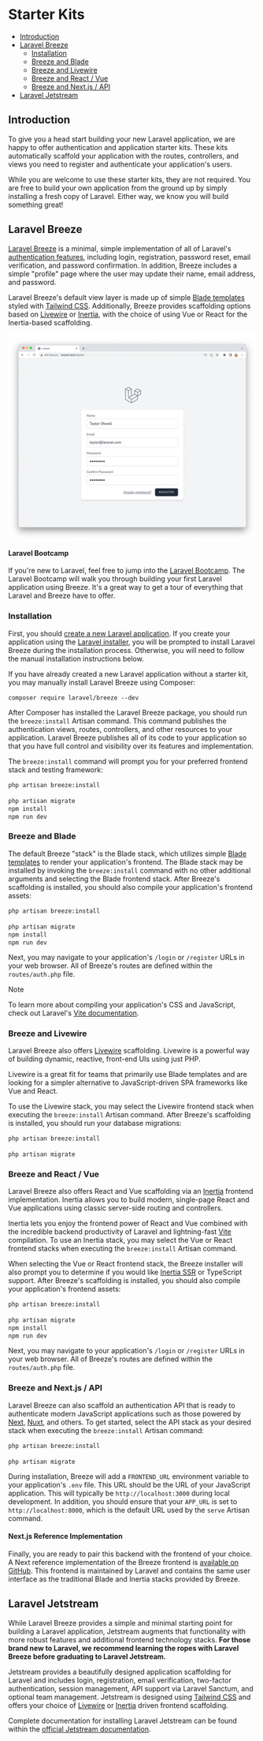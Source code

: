 # Starter Kits

- [Introduction](#introduction)
- [Laravel Breeze](#laravel-breeze)
  - [Installation](#laravel-breeze-installation)
  - [Breeze and Blade](#breeze-and-blade)
  - [Breeze and Livewire](#breeze-and-livewire)
  - [Breeze and React / Vue](#breeze-and-inertia)
  - [Breeze and Next.js / API](#breeze-and-next)
- [Laravel Jetstream](#laravel-jetstream)

<a name="introduction"></a>

## Introduction

To give you a head start building your new Laravel application, we are happy to offer authentication and application starter kits. These kits automatically scaffold your application with the routes, controllers, and views you need to register and authenticate your application's users.

While you are welcome to use these starter kits, they are not required. You are free to build your own application from the ground up by simply installing a fresh copy of Laravel. Either way, we know you will build something great!

<a name="laravel-breeze"></a>

## Laravel Breeze

[Laravel Breeze](https://github.com/laravel/breeze) is a minimal, simple implementation of all of Laravel's [authentication features](/docs/{{version}}/authentication), including login, registration, password reset, email verification, and password confirmation. In addition, Breeze includes a simple "profile" page where the user may update their name, email address, and password.

Laravel Breeze's default view layer is made up of simple [Blade templates](/docs/{{version}}/blade) styled with [Tailwind CSS](https://tailwindcss.com). Additionally, Breeze provides scaffolding options based on [Livewire](https://livewire.laravel.com) or [Inertia](https://inertiajs.com), with the choice of using Vue or React for the Inertia-based scaffolding.

![Gambar](./breeze-register.png)

#### Laravel Bootcamp

If you're new to Laravel, feel free to jump into the [Laravel Bootcamp](https://bootcamp.laravel.com). The Laravel Bootcamp will walk you through building your first Laravel application using Breeze. It's a great way to get a tour of everything that Laravel and Breeze have to offer.

<a name="laravel-breeze-installation"></a>

### Installation

First, you should [create a new Laravel application](/docs/{{version}}/installation). If you create your application using the [Laravel installer](/docs/{{version}}/installation#creating-a-laravel-project), you will be prompted to install Laravel Breeze during the installation process. Otherwise, you will need to follow the manual installation instructions below.

If you have already created a new Laravel application without a starter kit, you may manually install Laravel Breeze using Composer:

```shell
composer require laravel/breeze --dev
```

After Composer has installed the Laravel Breeze package, you should run the `breeze:install` Artisan command. This command publishes the authentication views, routes, controllers, and other resources to your application. Laravel Breeze publishes all of its code to your application so that you have full control and visibility over its features and implementation.

The `breeze:install` command will prompt you for your preferred frontend stack and testing framework:

```shell
php artisan breeze:install

php artisan migrate
npm install
npm run dev
```

<a name="breeze-and-blade"></a>

### Breeze and Blade

The default Breeze "stack" is the Blade stack, which utilizes simple [Blade templates](/docs/{{version}}/blade) to render your application's frontend. The Blade stack may be installed by invoking the `breeze:install` command with no other additional arguments and selecting the Blade frontend stack. After Breeze's scaffolding is installed, you should also compile your application's frontend assets:

```shell
php artisan breeze:install

php artisan migrate
npm install
npm run dev
```

Next, you may navigate to your application's `/login` or `/register` URLs in your web browser. All of Breeze's routes are defined within the `routes/auth.php` file.

> [!NOTE]  
> To learn more about compiling your application's CSS and JavaScript, check out Laravel's [Vite documentation](/docs/{{version}}/vite#running-vite).

<a name="breeze-and-livewire"></a>

### Breeze and Livewire

Laravel Breeze also offers [Livewire](https://livewire.laravel.com) scaffolding. Livewire is a powerful way of building dynamic, reactive, front-end UIs using just PHP.

Livewire is a great fit for teams that primarily use Blade templates and are looking for a simpler alternative to JavaScript-driven SPA frameworks like Vue and React.

To use the Livewire stack, you may select the Livewire frontend stack when executing the `breeze:install` Artisan command. After Breeze's scaffolding is installed, you should run your database migrations:

```shell
php artisan breeze:install

php artisan migrate
```

<a name="breeze-and-inertia"></a>

### Breeze and React / Vue

Laravel Breeze also offers React and Vue scaffolding via an [Inertia](https://inertiajs.com) frontend implementation. Inertia allows you to build modern, single-page React and Vue applications using classic server-side routing and controllers.

Inertia lets you enjoy the frontend power of React and Vue combined with the incredible backend productivity of Laravel and lightning-fast [Vite](https://vitejs.dev) compilation. To use an Inertia stack, you may select the Vue or React frontend stacks when executing the `breeze:install` Artisan command.

When selecting the Vue or React frontend stack, the Breeze installer will also prompt you to determine if you would like [Inertia SSR](https://inertiajs.com/server-side-rendering) or TypeScript support. After Breeze's scaffolding is installed, you should also compile your application's frontend assets:

```shell
php artisan breeze:install

php artisan migrate
npm install
npm run dev
```

Next, you may navigate to your application's `/login` or `/register` URLs in your web browser. All of Breeze's routes are defined within the `routes/auth.php` file.

<a name="breeze-and-next"></a>

### Breeze and Next.js / API

Laravel Breeze can also scaffold an authentication API that is ready to authenticate modern JavaScript applications such as those powered by [Next](https://nextjs.org), [Nuxt](https://nuxt.com), and others. To get started, select the API stack as your desired stack when executing the `breeze:install` Artisan command:

```shell
php artisan breeze:install

php artisan migrate
```

During installation, Breeze will add a `FRONTEND_URL` environment variable to your application's `.env` file. This URL should be the URL of your JavaScript application. This will typically be `http://localhost:3000` during local development. In addition, you should ensure that your `APP_URL` is set to `http://localhost:8000`, which is the default URL used by the `serve` Artisan command.

<a name="next-reference-implementation"></a>

#### Next.js Reference Implementation

Finally, you are ready to pair this backend with the frontend of your choice. A Next reference implementation of the Breeze frontend is [available on GitHub](https://github.com/laravel/breeze-next). This frontend is maintained by Laravel and contains the same user interface as the traditional Blade and Inertia stacks provided by Breeze.

<a name="laravel-jetstream"></a>

## Laravel Jetstream

While Laravel Breeze provides a simple and minimal starting point for building a Laravel application, Jetstream augments that functionality with more robust features and additional frontend technology stacks. **For those brand new to Laravel, we recommend learning the ropes with Laravel Breeze before graduating to Laravel Jetstream.**

Jetstream provides a beautifully designed application scaffolding for Laravel and includes login, registration, email verification, two-factor authentication, session management, API support via Laravel Sanctum, and optional team management. Jetstream is designed using [Tailwind CSS](https://tailwindcss.com) and offers your choice of [Livewire](https://livewire.laravel.com) or [Inertia](https://inertiajs.com) driven frontend scaffolding.

Complete documentation for installing Laravel Jetstream can be found within the [official Jetstream documentation](https://jetstream.laravel.com).
